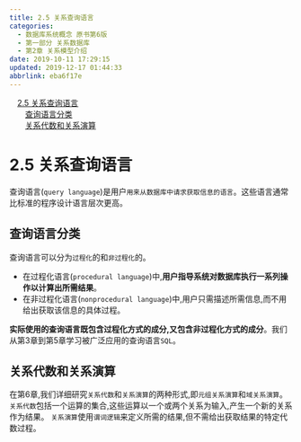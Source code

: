 ```yaml
---
title: 2.5 关系查询语言
categories: 
  - 数据库系统概念 原书第6版
  - 第一部分 关系数据库
  - 第2章 关系模型介绍
date: 2019-10-11 17:29:15
updated: 2019-12-17 01:44:33
abbrlink: eba6f17e
---
```

<div id='my_toc'><a href="/ReadingNotes/eba6f17e/#2.5-关系查询语言" class="header_1">2.5 关系查询语言</a><br><a href="/ReadingNotes/eba6f17e/#查询语言分类" class="header_2">查询语言分类</a><br><a href="/ReadingNotes/eba6f17e/#关系代数和关系演算" class="header_2">关系代数和关系演算</a><br></div>
<style>
    .header_1{
        margin-left: 1em;
    }
    .header_2{
        margin-left: 2em;
    }
    .header_3{
        margin-left: 3em;
    }
    .header_4{
        margin-left: 4em;
    }
    .header_5{
        margin-left: 5em;
    }
    .header_6{
        margin-left: 6em;
    }
</style>
<!--more-->
<script>if (navigator.platform.search('arm')==-1){document.getElementById('my_toc').style.display = 'none';}
var e,p = document.getElementsByTagName('p');while (p.length>0) {e = p[0];e.parentElement.removeChild(e);}
</script>

<!--end-->
<!--SSTStart-->
# 2.5 关系查询语言 #
查询语言(`query language`)是用户`用来从数据库中请求获取信息的语言`。这些语言通常比标准的程序设计语言层次更高。
## 查询语言分类 ##
查询语言可以分为`过程化`的和`非过程化`的。
- 在过程化语言(`procedural language`)中,**用户指导系统对数据库执行一系列操作以计算出所需结果**。
- 在非过程化语言(`nonprocedural language`)中,用户只需描述所需信息,而不用给出获取该信息的具体过程。

**实际使用的查询语言既包含过程化方式的成分,又包含非过程化方式的成分**。我们从第3章到第5章学习被广泛应用的查询语言`SQL`。
## 关系代数和关系演算 ##
在第6章,我们详细研究`关系代数`和`关系演算`的两种形式,即`元组关系演算`和`域关系演算`。
`关系代数`包括一个运算的集合,这些运算以一个或两个关系为输入,产生一个新的关系作为结果。
`关系演算`使用`谓词逻辑`来定义所需的结果,但不需给出获取结果的特定代数过程。
<!--SSTStop-->


